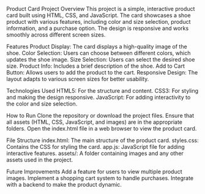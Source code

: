 Product Card Project
Overview
This project is a simple, interactive product card built using HTML, CSS, and JavaScript. The card showcases a shoe product with various features, including color and size selection, product information, and a purchase option. The design is responsive and works smoothly across different screen sizes.

Features
Product Display: The card displays a high-quality image of the shoe.
Color Selection: Users can choose between different colors, which updates the shoe image.
Size Selection: Users can select the desired shoe size.
Product Info: Includes a brief description of the shoe.
Add to Cart Button: Allows users to add the product to the cart.
Responsive Design: The layout adapts to various screen sizes for better usability.

Technologies Used
HTML5: For the structure and content.
CSS3: For styling and making the design responsive.
JavaScript: For adding interactivity to the color and size selection.

How to Run
Clone the repository or download the project files.
Ensure that all assets (HTML, CSS, JavaScript, and images) are in the appropriate folders.
Open the index.html file in a web browser to view the product card.

File Structure
index.html: The main structure of the product card.
styles.css: Contains the CSS for styling the card.
app.js: JavaScript file for adding interactive features.
assets/: A folder containing images and any other assets used in the project.

Future Improvements
Add a feature for users to view multiple product images.
Implement a shopping cart system to handle purchases.
Integrate with a backend to make the product dynamic.
